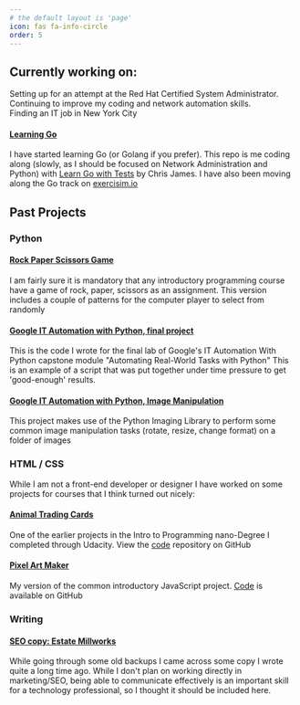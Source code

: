```yaml
---
# the default layout is 'page'
icon: fas fa-info-circle
order: 5
---
```


## Currently working on:

Setting up for an attempt at the Red Hat Certified System Administrator.  
Continuing to improve my coding and network automation skills.  
Finding an IT job in New York City

#### [Learning Go](https://github.com/jonas-bird/learning-go) 
I have started learning Go (or Golang if you prefer). This repo is me coding along (slowly, as I should be focused on Network Administration and Python) with [Learn Go with Tests](https://quii.gitbook.io/learn-go-with-tests/go-fundamentals/hello-world) by Chris James. I have also been moving along the Go track on [exercisim.io](https://exercism.org/profiles/jonas-bird)

## Past Projects 

### Python 

#### [Rock Paper Scissors Game](https://github.com/jonas-bird/IPnD-Python-RockPaperScissors)

I am fairly sure it is mandatory that any introductory programming course have a game of rock, paper, scissors as an assignment. This version includes a couple of patterns for the computer player to select from randomly 

#### [Google IT Automation with Python, final project](https://github.com/jonas-bird/Google-IT-Automation-with-Python-Final-Project)
This is the code I wrote for the final lab of Google's IT Automation With Python capstone module "Automating Real-World Tasks with Python"
This is an example of a script that was put together under time pressure to get 'good-enough' results.

#### [Google IT Automation with Python, Image Manipulation](https://github.com/jonas-bird/Real-World-Python-Images)
This project makes use of the Python Imaging Library to perform some common image manipulation tasks (rotate, resize, change format) on a folder of images


### HTML / CSS 

While I am not a front-end developer or designer I have worked on some projects for courses that I think turned out nicely:

#### [Animal Trading Cards](https://jonas-bird.github.io/accenture-itpnd-animal-card/)

One of the earlier projects in the Intro to Programming nano-Degree I completed through Udacity. View the [code](https://jonas-bird.github.io/accenture-itpnd-animal-card/) repository on GitHub 


#### [Pixel Art Maker](https://jonas-bird.github.io/Udacity-IPnD-PixelArt/)

My version of the common introductory JavaScript project. [Code](https://jonas-bird.github.io/Udacity-IPnD-PixelArt/) is available on GitHub 

### Writing 

#### [SEO copy: Estate Millworks](https://jonas-bird.github.io/writing-portfolio/)

While going through some old backups I came across some copy I wrote quite a long time ago. While I don't plan on working directly in marketing/SEO, being able to communicate effectively is an important skill for a technology professional, so I thought it should be included here.
